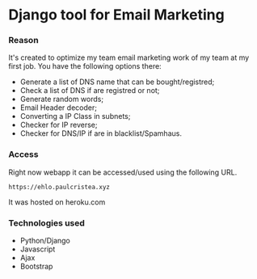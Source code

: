 # Django tool for Email Marketing
### Reason
It's created to optimize my team email marketing work of my team at my first job.
You have the following options there:
- Generate a list of DNS name that can be bought/registred;
- Check a list of DNS if are registred or not;
- Generate random words;
- Email Header decoder;
- Converting a IP Class in subnets;
- Checker for IP reverse;
- Checker for DNS/IP if are in blacklist/Spamhaus.
### Access
Right now webapp it can be accessed/used using the following URL.
```
https://ehlo.paulcristea.xyz
```
It was hosted on heroku.com
### Technologies used
- Python/Django
- Javascript
- Ajax
- Bootstrap
